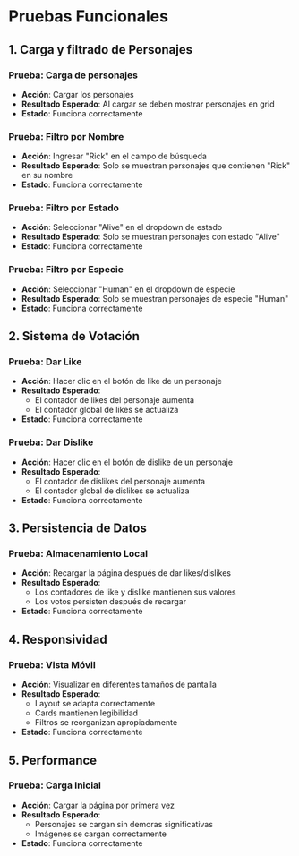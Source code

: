 # Pruebas Funcionales

## 1. Carga y filtrado de Personajes

### Prueba: Carga de personajes
- **Acción**: Cargar los personajes
- **Resultado Esperado**: Al cargar se deben mostrar personajes en grid
- **Estado**: Funciona correctamente

### Prueba: Filtro por Nombre
- **Acción**: Ingresar "Rick" en el campo de búsqueda
- **Resultado Esperado**: Solo se muestran personajes que contienen "Rick" en su nombre
- **Estado**: Funciona correctamente

### Prueba: Filtro por Estado
- **Acción**: Seleccionar "Alive" en el dropdown de estado
- **Resultado Esperado**: Solo se muestran personajes con estado "Alive"
- **Estado**: Funciona correctamente

### Prueba: Filtro por Especie
- **Acción**: Seleccionar "Human" en el dropdown de especie
- **Resultado Esperado**: Solo se muestran personajes de especie "Human"
- **Estado**: Funciona correctamente

## 2. Sistema de Votación

### Prueba: Dar Like
- **Acción**: Hacer clic en el botón de like de un personaje
- **Resultado Esperado**: 
  - El contador de likes del personaje aumenta
  - El contador global de likes se actualiza
- **Estado**: Funciona correctamente

### Prueba: Dar Dislike
- **Acción**: Hacer clic en el botón de dislike de un personaje
- **Resultado Esperado**:
  - El contador de dislikes del personaje aumenta
  - El contador global de dislikes se actualiza
- **Estado**: Funciona correctamente

## 3. Persistencia de Datos

### Prueba: Almacenamiento Local
- **Acción**: Recargar la página después de dar likes/dislikes
- **Resultado Esperado**: 
  - Los contadores de like y dislike mantienen sus valores
  - Los votos persisten después de recargar
- **Estado**: Funciona correctamente

## 4. Responsividad

### Prueba: Vista Móvil
- **Acción**: Visualizar en diferentes tamaños de pantalla
- **Resultado Esperado**:
  - Layout se adapta correctamente
  - Cards mantienen legibilidad
  - Filtros se reorganizan apropiadamente
- **Estado**: Funciona correctamente

## 5. Performance

### Prueba: Carga Inicial
- **Acción**: Cargar la página por primera vez
- **Resultado Esperado**:
  - Personajes se cargan sin demoras significativas
  - Imágenes se cargan correctamente
- **Estado**: Funciona correctamente

